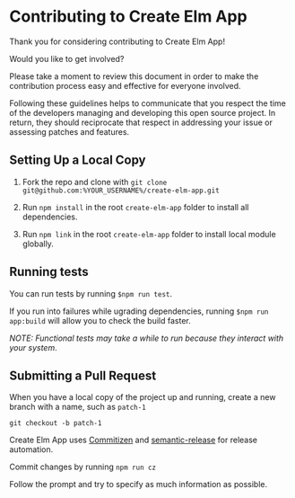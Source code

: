 # Contributing to Create Elm App

Thank you for considering contributing to Create Elm App!

Would you like to get involved?

Please take a moment to review this document in order to make the contribution process easy and effective for everyone involved.

Following these guidelines helps to communicate that you respect the time of the developers managing and developing this open source project. In return, they should reciprocate that respect in addressing your issue or assessing patches and features.

## Setting Up a Local Copy

1. Fork the repo and clone with `git clone git@github.com:%YOUR_USERNAME%/create-elm-app.git`

2. Run `npm install` in the root `create-elm-app` folder to install all dependencies.

3. Run `npm link` in the root `create-elm-app` folder to install local module globally.

## Running tests

You can run tests by running `$npm run test`. 

If you run into failures while ugrading dependencies, running `$npm run app:build` will allow you to check the build faster.

_NOTE: Functional tests may take a while to run because they interact with your system_.


## Submitting a Pull Request

When you have a local copy of the project up and running, create a new branch with a name, such as `patch-1`

```
git checkout -b patch-1
```

Create Elm App uses [Commitizen](https://github.com/commitizen/cz-cli) and [semantic-release](https://github.com/semantic-release/semantic-release) for release automation.

Commit changes by running `npm run cz`

Follow the prompt and try to specify as much information as possible.
